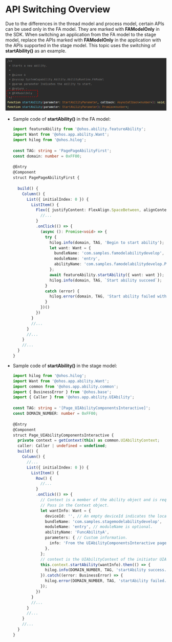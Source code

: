 # API Switching Overview


Due to the differences in the thread model and process model, certain APIs can be used only in the FA model. They are marked with **FAModelOnly** in the SDK. When switching an application from the FA model to the stage model, replace the APIs marked with **FAModelOnly** in the application with the APIs supported in the stage model. This topic uses the switching of **startAbility()** as an example.

![api-switch-overview](figures/api-switch-overview.png)

 

- Sample code of **startAbility()** in the FA model:

  ```ts
  import featureAbility from '@ohos.ability.featureAbility';
  import Want from '@ohos.app.ability.Want';
  import hilog from '@ohos.hilog';
  
  const TAG: string = 'PagePageAbilityFirst';
  const domain: number = 0xFF00;
  
  @Entry
  @Component
  struct PagePageAbilityFirst {
    
    build() {
      Column() {
        List({ initialIndex: 0 }) {
          ListItem() {
            Flex({ justifyContent: FlexAlign.SpaceBetween, alignContent: FlexAlign.Center }) {
              //...
            }
            .onClick(() => {
              (async (): Promise<void> => {
                try {
                  hilog.info(domain, TAG, 'Begin to start ability');
                  let want: Want = {
                    bundleName: 'com.samples.famodelabilitydevelop',
                    moduleName: 'entry',
                    abilityName: 'com.samples.famodelabilitydevelop.PageAbilitySingleton'
                  };
                  await featureAbility.startAbility({ want: want });
                  hilog.info(domain, TAG, `Start ability succeed`);
                }
                catch (error) {
                  hilog.error(domain, TAG, 'Start ability failed with ' + error);
                }
              })()
            })
          }
          //...
        }
        //...
      }
      //...
    }
  }

  ```

- Sample code of **startAbility()** in the stage model:

  ```ts
  import hilog from '@ohos.hilog';
  import Want from '@ohos.app.ability.Want';
  import common from '@ohos.app.ability.common';
  import { BusinessError } from '@ohos.base';
  import { Caller } from '@ohos.app.ability.UIAbility';

  const TAG: string = '[Page_UIAbilityComponentsInteractive]';
  const DOMAIN_NUMBER: number = 0xFF00;
  
  @Entry
  @Component
  struct Page_UIAbilityComponentsInteractive {
    private context = getContext(this) as common.UIAbilityContext;
    caller: Caller | undefined = undefined;
    build() {
      Column() {
        //...
        List({ initialIndex: 0 }) {
          ListItem() {
            Row() {
              //...
            }
            .onClick(() => {
              // Context is a member of the ability object and is required for invoking inside a non-ability object.
              // Pass in the Context object.
              let wantInfo: Want = {
                deviceId: '', // An empty deviceId indicates the local device.
                bundleName: 'com.samples.stagemodelabilitydevelop',
                moduleName: 'entry', // moduleName is optional.
                abilityName: 'FuncAbilityA',
                parameters: { // Custom information.
                  info: 'From the UIAbilityComponentsInteractive page of EntryAbility',
                },
              };
              // context is the UIAbilityContext of the initiator UIAbility.
              this.context.startAbility(wantInfo).then(() => {
                hilog.info(DOMAIN_NUMBER, TAG, 'startAbility success.');
              }).catch((error: BusinessError) => {
                hilog.error(DOMAIN_NUMBER, TAG, 'startAbility failed.');
              });
            })
          }
          //...
        }
        //...
      }
      //...
    }
  }
  ```
